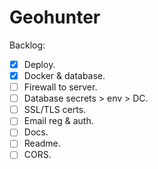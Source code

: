 # Geohunter

Backlog:
- [x] Deploy.
- [x] Docker & database.
- [ ] Firewall to server.
- [ ] Database secrets > env > DC.
- [ ] SSL/TLS certs.
- [ ] Email reg & auth.
- [ ] Docs.
- [ ] Readme.
- [ ] CORS.